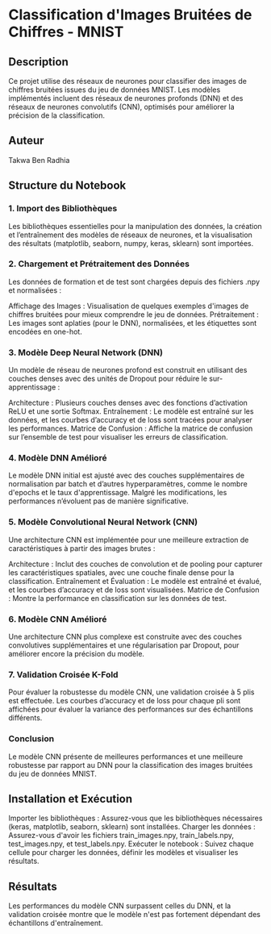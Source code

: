 # Classification d'Images Bruitées de Chiffres - MNIST
## Description
Ce projet utilise des réseaux de neurones pour classifier des images de chiffres bruitées issues du jeu de données MNIST. Les modèles implémentés incluent des réseaux de neurones profonds (DNN) et des réseaux de neurones convolutifs (CNN), optimisés pour améliorer la précision de la classification.

## Auteur
Takwa Ben Radhia

## Structure du Notebook
### 1. Import des Bibliothèques
Les bibliothèques essentielles pour la manipulation des données, la création et l’entraînement des modèles de réseaux de neurones, et la visualisation des résultats (matplotlib, seaborn, numpy, keras, sklearn) sont importées.

### 2. Chargement et Prétraitement des Données
Les données de formation et de test sont chargées depuis des fichiers .npy et normalisées :

Affichage des Images : Visualisation de quelques exemples d'images de chiffres bruitées pour mieux comprendre le jeu de données.
Prétraitement : Les images sont aplaties (pour le DNN), normalisées, et les étiquettes sont encodées en one-hot.
### 3. Modèle Deep Neural Network (DNN)
Un modèle de réseau de neurones profond est construit en utilisant des couches denses avec des unités de Dropout pour réduire le sur-apprentissage :

Architecture : Plusieurs couches denses avec des fonctions d’activation ReLU et une sortie Softmax.
Entraînement : Le modèle est entraîné sur les données, et les courbes d’accuracy et de loss sont tracées pour analyser les performances.
Matrice de Confusion : Affiche la matrice de confusion sur l’ensemble de test pour visualiser les erreurs de classification.
### 4. Modèle DNN Amélioré
Le modèle DNN initial est ajusté avec des couches supplémentaires de normalisation par batch et d’autres hyperparamètres, comme le nombre d'epochs et le taux d'apprentissage. Malgré les modifications, les performances n’évoluent pas de manière significative.

### 5. Modèle Convolutional Neural Network (CNN)
Une architecture CNN est implémentée pour une meilleure extraction de caractéristiques à partir des images brutes :

Architecture : Inclut des couches de convolution et de pooling pour capturer les caractéristiques spatiales, avec une couche finale dense pour la classification.
Entraînement et Évaluation : Le modèle est entraîné et évalué, et les courbes d’accuracy et de loss sont visualisées.
Matrice de Confusion : Montre la performance en classification sur les données de test.
### 6. Modèle CNN Amélioré
Une architecture CNN plus complexe est construite avec des couches convolutives supplémentaires et une régularisation par Dropout, pour améliorer encore la précision du modèle.

### 7. Validation Croisée K-Fold
Pour évaluer la robustesse du modèle CNN, une validation croisée à 5 plis est effectuée. Les courbes d’accuracy et de loss pour chaque pli sont affichées pour évaluer la variance des performances sur des échantillons différents.

### Conclusion
Le modèle CNN présente de meilleures performances et une meilleure robustesse par rapport au DNN pour la classification des images bruitées du jeu de données MNIST.

## Installation et Exécution
Importer les bibliothèques : Assurez-vous que les bibliothèques nécessaires (keras, matplotlib, seaborn, sklearn) sont installées.
Charger les données : Assurez-vous d'avoir les fichiers train_images.npy, train_labels.npy, test_images.npy, et test_labels.npy.
Exécuter le notebook : Suivez chaque cellule pour charger les données, définir les modèles et visualiser les résultats.
## Résultats
Les performances du modèle CNN surpassent celles du DNN, et la validation croisée montre que le modèle n'est pas fortement dépendant des échantillons d'entraînement.
